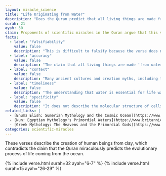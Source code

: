 ```yaml
---
layout: miracle_science
title: "Life Originating from Water"
description: "Does the Quran predict that all living things are made from water?"
surah: 21
ayah: 30
claim: Proponents of scientific miracles in the Quran argue that this verse predicts the origin of life from water. They claim that the phrase "We made every living thing from water" is a miraculous scientific insight into the composition of living organisms. This interpretation is used to suggest that the Quran contains advanced knowledge about biology and the origins of life.
facts:
  - label: "falsifiability"
    value: false
    description: "This is difficult to falsify because the verse does not provide a specific scientific mechanism for the origin of life. It simply mentions water's importance and is not specific enough to be tested or disproven"
  - label: "accuracy"
    value: false
    description: "The claim that all living things are made 'from water' is not entirely accurate. Living organisms are composed of a variety of elements and compounds. The interpretation that evolution proves life came from water also contradicts the Quran which states that Allah created humans from clay (Surah 15:26-29)"
  - label: "context"
    value: false
    description: "Many ancient cultures and creation myths, including those of the Greeks and Sumerians, emphasized water as a source of life."
  - label: "timeliness"
    value: false
    description: "The understanding that water is essential for life was already well-known in ancient times, long before the Quran was written. Further, the importance of water would be especially evident in the Arabian Peninsula where it is scarce."
  - label: "specificity"
    value: false
    description: "It does not describe the molecular structure of cells, the role of water in biological processes, or any details that align with modern biology. The interpretation that links it to modern scientific discoveries is selective and allows for reinterpretation"
related_links: |
  - [Enuma Elish: Sumerian Mythology and the Cosmic Ocean](https://www.ancient.eu/Enuma_Elish/)
  - [Nun: Egyptian Mythology's Primordial Waters](https://www.britannica.com/topic/Nun-Egyptian-god)
  - [Greek Mythology: The Heavens and the Primordial Gods](https://www.greekmythology.com/Other_Gods/Primordial/primordial.html)
categories: scientific-miracles
---
```


These verses describe the creation of human beings from clay, which contradicts the claim that the Quran miraculously predicts the evolutionary process of life coming from the ocean.

{% include verse.html surah=32 ayah="6-7" %}
{% include verse.html surah=15 ayah="26-29" %}
